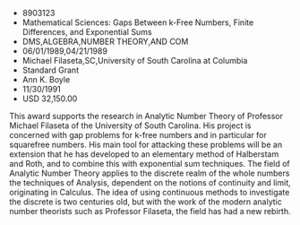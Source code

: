 
* 8903123
* Mathematical Sciences: Gaps Between k-Free Numbers, Finite Differences, and Exponential Sums
* DMS,ALGEBRA,NUMBER THEORY,AND COM
* 06/01/1989,04/21/1989
* Michael Filaseta,SC,University of South Carolina at Columbia
* Standard Grant
* Ann K. Boyle
* 11/30/1991
* USD 32,150.00

This award supports the research in Analytic Number Theory of Professor Michael
Filaseta of the University of South Carolina. His project is concerned with gap
problems for k-free numbers and in particular for squarefree numbers. His main
tool for attacking these problems will be an extension that he has developed to
an elementary method of Halberstam and Roth, and to combine this with
exponential sum techniques. The field of Analytic Number Theory applies to the
discrete realm of the whole numbers the techniques of Analysis, dependent on the
notions of continuity and limit, originating in Calculus. The idea of using
continuous methods to investigate the discrete is two centuries old, but with
the work of the modern analytic number theorists such as Professor Filaseta, the
field has had a new rebirth.

